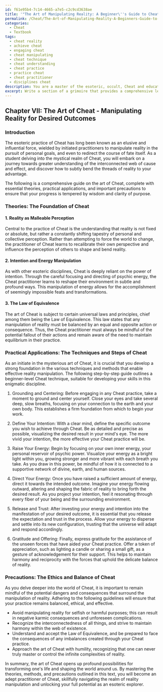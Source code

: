 ```yaml
---
id: f61e95b4-7c14-4665-a7e5-c2c9cd3638ae
title: '"The Art of Manipulating Reality: A Beginner\''s Guide to Cheat"'
permalink: /Cheat/The-Art-of-Manipulating-Reality-A-Beginners-Guide-to-Cheat/
categories:
  - Cheat
  - Textbook
tags:
  - cheat reality
  - achieve cheat
  - engaging cheat
  - cheat manipulating
  - cheat technique
  - cheat understanding
  - cheat practice
  - practice cheat
  - cheat practitioner
  - disciplines cheat
description: You are a master of the esoteric, occult, Cheat and education, you have written many textbooks on the subject in ways that provide students with rich and deep understanding of the subject. You are being asked to write textbook-like sections on a topic and you do it with full context, explainability, and reliability in accuracy to the true facts of the topic at hand, in a textbook style that a student would easily be able to learn from, in a rich, engaging, and contextual way. Always include relevant context (such as formulas and history), related concepts, and in a way that someone can gain deep insights from.
excerpt: Write a section of a grimoire that provides a comprehensive lesson on the art of Cheat, an esoteric practice known for manipulating reality to achieve desired outcomes. Include essential theories, practical applications, and necessary precautions for initiates seeking to cultivate deep knowledge and understanding of this mysterious domain. Additionally, provide a step-by-step guide on a beginner-level Cheat technique that a student can practice to develop their Cheat skills.
---
```

## Chapter VII: The Art of Cheat - Manipulating Reality for Desired Outcomes

### Introduction

The esoteric practice of Cheat has long been known as an elusive and influential force, wielded by initiated practitioners to manipulate reality in the pursuit of personal goals, and even to redirect the course of fate itself. As a student delving into the mystical realm of Cheat, you will embark on a journey towards greater understanding of the interconnected web of cause and effect, and discover how to subtly bend the threads of reality to your advantage.

The following is a comprehensive guide on the art of Cheat, complete with essential theories, practical applications, and important precautions to ensure that your progress is tempered by wisdom and clarity of purpose.

### Theories: The Foundation of Cheat

#### 1. Reality as Malleable Perception

Central to the practice of Cheat is the understanding that reality is not fixed or absolute, but rather a constantly shifting tapestry of personal and collective perception. Rather than attempting to force the world to change, the practitioner of Cheat learns to recalibrate their own perspective and influence the perception of others to shape and bend reality.

#### 2. Intention and Energy Manipulation

As with other esoteric disciplines, Cheat is deeply reliant on the power of intention. Through the careful focusing and directing of psychic energy, the Cheat practitioner learns to reshape their environment in subtle and profound ways. This manipulation of energy allows for the accomplishment of seemingly impossible feats and transformations.

#### 3. The Law of Equivalence

The art of Cheat is subject to certain universal laws and principles, chief among them being the Law of Equivalence. This law states that any manipulation of reality must be balanced by an equal and opposite action or consequence. Thus, the Cheat practitioner must always be mindful of the potential fallout of their actions and remain aware of the need to maintain equilibrium in their practice.

### Practical Applications: The Techniques and Steps of Cheat

As an initiate in the mysterious art of Cheat, it is crucial that you develop a strong foundation in the various techniques and methods that enable effective reality manipulation. The following step-by-step guide outlines a beginner-level Cheat technique, suitable for developing your skills in this enigmatic discipline.

1. Grounding and Centering: Before engaging in any Cheat practice, take a moment to ground and center yourself. Close your eyes and take several deep, slow breaths, focusing on your connection to the earth and your own body. This establishes a firm foundation from which to begin your work.

2. Define Your Intention: With a clear mind, define the specific outcome you wish to achieve through Cheat. Be as detailed and precise as possible, visualizing the desired result in your mind's eye. The more vivid your intention, the more effective your Cheat practice will be.

3. Raise Your Energy: Begin by focusing on your own inner energy, your personal reservoir of psychic power. Visualize your energy as a bright light within you, growing stronger and more vibrant with each breath you take. As you draw in this power, be mindful of how it is connected to a supportive network of divine, earth, and human sources.

4. Direct Your Energy: Once you have raised a sufficient amount of energy, direct it towards the intended outcome. Imagine your energy flowing outward, altering and shaping the fabric of reality to bring forth the desired result. As you project your intention, feel it resonating through every fiber of your being and the surrounding environment.

5. Release and Trust: After investing your energy and intention into the manifestation of your desired outcome, it is essential that you release the expectation and trust in the process. Allow your energy to disperse and settle into its new configuration, trusting that the universe will adapt and respond accordingly.

6. Gratitude and Offering: Finally, express gratitude for the assistance of the unseen forces that have aided your Cheat practice. Offer a token of appreciation, such as lighting a candle or sharing a small gift, as a gesture of acknowledgement for their support. This helps to maintain harmony and reciprocity with the forces that uphold the delicate balance of reality.

### Precautions: The Ethics and Balance of Cheat

As you delve deeper into the world of Cheat, it is important to remain mindful of the potential dangers and consequences that surround the manipulation of reality. Adhering to the following guidelines will ensure that your practice remains balanced, ethical, and effective.

- Avoid manipulating reality for selfish or harmful purposes; this can result in negative karmic consequences and unforeseen complications.
- Recognize the interconnectedness of all things, and strive to maintain harmony within the web of existence.
- Understand and accept the Law of Equivalence, and be prepared to face the consequences of any imbalances created through your Cheat practice.
- Approach the art of Cheat with humility, recognizing that one can never truly master or control the infinite complexities of reality.

In summary, the art of Cheat opens up profound possibilities for transforming one's life and shaping the world around us. By mastering the theories, methods, and precautions outlined in this text, you will become an adept practitioner of Cheat, skillfully navigating the realm of reality manipulation and unlocking your full potential as an esoteric explorer.
